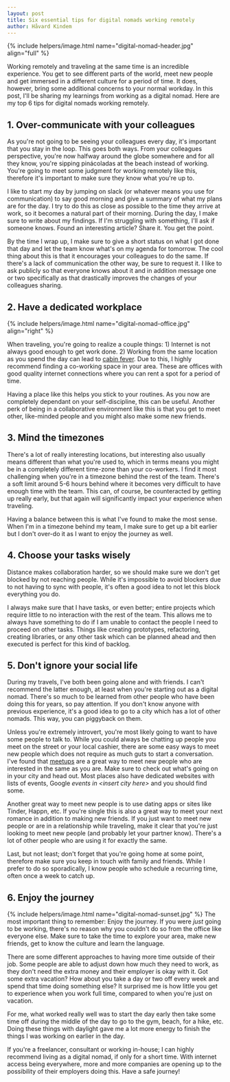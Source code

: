 ```yaml
---
layout: post
title: Six essential tips for digital nomads working remotely
author: Håvard Kindem
---
```

{% include helpers/image.html name="digital-nomad-header.jpg" align="full" %}

Working remotely and traveling at the same time is an incredible experience. You get to see different parts of the world, meet new people and get immersed in a different culture for a period of time. It does, however, bring some additional concerns to your normal workday. In this post, I'll be sharing my learnings from working as a digital nomad. Here are my top 6 tips for digital nomads working remotely.

## 1. Over-communicate with your colleagues
As you're not going to be seeing your colleagues every day, it's important that you stay in the loop. This goes both ways. From your colleagues perspective, you're now halfway around the globe somewhere and for all they know, you're sipping pinácoladas at the beach instead of working. You're going to meet some judgment for working remotely like this, therefore it's important to make sure they know what you're up to.

I like to start my day by jumping on slack (or whatever means you use for communication) to say good morning and give a summary of what my plans are for the day. I try to do this as close as possible to the time they arrive at work, so it becomes a natural part of their morning. During the day, I make sure to write about my findings. If I'm struggling with something, I'll ask if someone knows. Found an interesting article? Share it. You get the point.

By the time I wrap up, I make sure to give a short status on what I got done that day and let the team know what's on my agenda for tomorrow. The cool thing about this is that it encourages your colleagues to do the same. If there's a lack of communication the other way, be sure to request it. I like to ask publicly so that everyone knows about it and in addition message one or two specifically as that drastically improves the changes of your colleagues sharing.

## 2. Have a dedicated workplace
{% include helpers/image.html name="digital-nomad-office.jpg" align="right" %}

When traveling, you're going to realize a couple things: 1) Internet is not always good enough to get work done. 2) Working from the same location as you spend the day can lead to [cabin fever](https://en.wikipedia.org/wiki/Cabin_fever). Due to this, I highly recommend finding a co-working space in your area. These are offices with good quality internet connections where you can rent a spot for a period of time.

Having a place like this helps you stick to your routines. As you now are completely dependant on your self-discipline, this can be useful. Another perk of being in a collaborative environment like this is that you get to meet other, like-minded people and you might also make some new friends.

## 3. Mind the timezones
There's a lot of really interesting locations, but interesting also usually means different than what you're used to, which in terms means you might be in a completely different time-zone than your co-workers. I find it most challenging when you're in a timezone behind the rest of the team. There's a soft limit around 5-6 hours behind where it becomes very difficult to have enough time with the team. This can, of course, be counteracted by getting up really early, but that again will significantly impact your experience when traveling.

Having a balance between this is what I've found to make the most sense. When I'm in a timezone behind my team, I make sure to get up a bit earlier but I don't over-do it as I want to enjoy the journey as well.
<!--more-->
## 4. Choose your tasks wisely
Distance makes collaboration harder, so we should make sure we don't get blocked by not reaching people. While it's impossible to avoid blockers due to not having to sync with people, it's often a good idea to not let this block everything you do.

I always make sure that I have tasks, or even better; entire projects which require little to no interaction with the rest of the team. This allows me to always have something to do if I am unable to contact the people I need to proceed on other tasks. Things like creating prototypes, refactoring, creating libraries, or any other task which can be planned ahead and then executed is perfect for this kind of backlog.

## 5. Don't ignore your social life
During my travels, I've both been going alone and with friends. I can't recommend the latter enough, at least when you're starting out as a digital nomad. There's so much to be learned from other people who have been doing this for years, so pay attention. If you don't know anyone with previous experience, it's a good idea to go to a city which has a lot of other nomads. This way, you can piggyback on them.

Unless you're extremely introvert, you're most likely going to want to have some people to talk to. While you could always be chatting up people you meet on the street or your local cashier, there are some easy ways to meet new people which does not require as much guts to start a conversation. I've found that [meetups](https://www.meetup.com/) are a great way to meet new people who are interested in the same as you are. Make sure to check out what's going on in your city and head out. Most places also have dedicated websites with lists of events, Google _events in &lt;insert city here&gt;_ and you should find some.

Another great way to meet new people is to use dating apps or sites like Tinder, Happn, etc. If you're single this is also a great way to meet your next romance in addition to making new friends. If you just want to meet new people or are in a relationship while traveling, make it clear that you're just looking to meet new people (and probably let your partner know). There's a lot of other people who are using it for exactly the same.

Last, but not least; don't forget that you're going home at some point, therefore make sure you keep in touch with family and friends. While I prefer to do so sporadically, I know people who schedule a recurring time, often once a week to catch up.


## 6. Enjoy the journey
{% include helpers/image.html name="digital-nomad-sunset.jpg" %}
The most important thing to remember: Enjoy the journey. If you were _just_ going to be working, there's no reason why you couldn't do so from the office like everyone else. Make sure to take the time to explore your area, make new friends, get to know the culture and learn the language.

There are some different approaches to having more time outside of their job. Some people are able to adjust down how much they need to work, as they don't need the extra money and their employer is okay with it. Got some extra vacation? How about you take a day or two off every week and spend that time doing something else? It surprised me is how little you get to experience when you work full time, compared to when you're just on vacation.

For me, what worked really well was to start the day early then take some time off during the middle of the day to go to the gym, beach, for a hike, etc. Doing these things with daylight gave me a lot more energy to finish the things I was working on earlier in the day.

If you're a freelancer, consultant or working in-house; I can highly recommend living as a digital nomad, if only for a short time. With internet access being everywhere, more and more companies are opening up to the possibility of their employers doing this. Have a safe journey!

